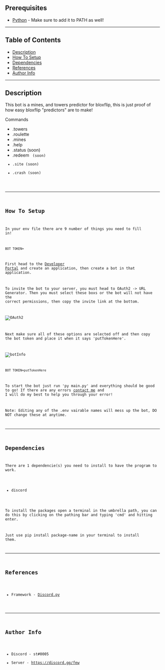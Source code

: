 ## Prerequisites

- [Python](https://www.python.org/downloads/) - Make sure to add it to PATH as well!

---

## Table of Contents

- [Description](#description)
- [How To Setup](#how-to-setup)
- [Dependencies](#dependencies)
- [References](#references)
- [Author Info](#author-info)

---

## Description

This bot is a mines, and towers predictor for bloxflip, this is just proof of how easy bloxflip "predictors" are to make!

Commands
- .towers <mode>
- .roulette 
- .mines <amount>
- .help
- .status (soon)
- .redeem <code> (soon)
- .site (soon)
- .crash (soon)

---

## How To Setup

In your env file there are 9 number of things you need to fill in!

```
BOT_TOKEN=
```

First head to the [Developer Portal](https://discord.com/developers) and create an application, then create a bot in that application. 

To invite the bot to your server, you must head to OAuth2 -> URL Generator. Then you must select these boxs or the bot will not have the correct permissions, then copy the invite link at the bottom.

![OAuth2](https://i.imgur.com/lWKiPK9.png)

Next make sure all of these options are selected off and then copy the bot token and place it when it says 'putTokenHere'.

![botInfo](https://i.imgur.com/jJNQkyc.png)
```
BOT_TOKEN=putTokenHere
```
 
To start the bot just run 'py main.py' and everything should be good to go! If there are any errors [contact me](#author-info) and I will do my best to help you through your error!
 
Note: Editing any of the .env vairable names will mess up the bot, DO NOT change these at anytime.

---

## Dependencies

There are 1 dependencie(s) you need to install to have the program to work.

- discord

To install the packages open a terminal in the umbrella path, you can do this by clicking on the pathing bar and typing 'cmd' and hitting enter.

Just use pip install package-name in your terminal to install them.

---

## References
- Framework - [Discord.py](https://discordpy.readthedocs.io/en/stable/)
---

## Author Info

- Discord - st#0005
- Server - https://discord.gg/few
